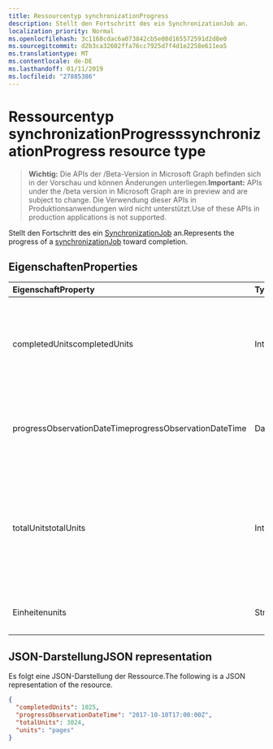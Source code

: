 ```yaml
---
title: Ressourcentyp synchronizationProgress
description: Stellt den Fortschritt des ein SynchronizationJob an.
localization_priority: Normal
ms.openlocfilehash: 3c1168cdac6a073842cb5e08d165572591d2d8e0
ms.sourcegitcommit: d2b3ca32602ffa76cc7925d7f4d1e2258e611ea5
ms.translationtype: MT
ms.contentlocale: de-DE
ms.lasthandoff: 01/11/2019
ms.locfileid: "27885386"
---
```

# <a name="synchronizationprogress-resource-type"></a><span data-ttu-id="de7ee-103">Ressourcentyp synchronizationProgress</span><span class="sxs-lookup"><span data-stu-id="de7ee-103">synchronizationProgress resource type</span></span>

> <span data-ttu-id="de7ee-104">**Wichtig:** Die APIs der /Beta-Version in Microsoft Graph befinden sich in der Vorschau und können Änderungen unterliegen.</span><span class="sxs-lookup"><span data-stu-id="de7ee-104">**Important:** APIs under the /beta version in Microsoft Graph are in preview and are subject to change.</span></span> <span data-ttu-id="de7ee-105">Die Verwendung dieser APIs in Produktionsanwendungen wird nicht unterstützt.</span><span class="sxs-lookup"><span data-stu-id="de7ee-105">Use of these APIs in production applications is not supported.</span></span>

<span data-ttu-id="de7ee-106">Stellt den Fortschritt des ein [SynchronizationJob](synchronization-synchronizationjob.md) an.</span><span class="sxs-lookup"><span data-stu-id="de7ee-106">Represents the progress of a [synchronizationJob](synchronization-synchronizationjob.md) toward completion.</span></span>

## <a name="properties"></a><span data-ttu-id="de7ee-107">Eigenschaften</span><span class="sxs-lookup"><span data-stu-id="de7ee-107">Properties</span></span>

| <span data-ttu-id="de7ee-108">Eigenschaft</span><span class="sxs-lookup"><span data-stu-id="de7ee-108">Property</span></span>                              | <span data-ttu-id="de7ee-109">Typ</span><span class="sxs-lookup"><span data-stu-id="de7ee-109">Type</span></span>      | <span data-ttu-id="de7ee-110">Beschreibung</span><span class="sxs-lookup"><span data-stu-id="de7ee-110">Description</span></span>    |
|:--------------------------------------|:----------|:---------------|
|<span data-ttu-id="de7ee-111">completedUnits</span><span class="sxs-lookup"><span data-stu-id="de7ee-111">completedUnits</span></span>|<span data-ttu-id="de7ee-112">Int32</span><span class="sxs-lookup"><span data-stu-id="de7ee-112">Int32</span></span>|<span data-ttu-id="de7ee-113">Die Zähler Fortschritt das Verhältnis der; die Anzahl der Einheiten von Änderungen, die bereits verarbeitet.</span><span class="sxs-lookup"><span data-stu-id="de7ee-113">The numerator of a progress ratio; the number of units of changes already processed.</span></span>|
|<span data-ttu-id="de7ee-114">progressObservationDateTime</span><span class="sxs-lookup"><span data-stu-id="de7ee-114">progressObservationDateTime</span></span>|<span data-ttu-id="de7ee-115">DateTimeOffset</span><span class="sxs-lookup"><span data-stu-id="de7ee-115">DateTimeOffset</span></span>|<span data-ttu-id="de7ee-116">Der Zeitpunkt der eine Beobachtung Fortschritt als Offset in Minuten aus UTC.</span><span class="sxs-lookup"><span data-stu-id="de7ee-116">The time of a progress observation as an offset in minutes from UTC.</span></span>|
|<span data-ttu-id="de7ee-117">totalUnits</span><span class="sxs-lookup"><span data-stu-id="de7ee-117">totalUnits</span></span>|<span data-ttu-id="de7ee-118">Int32</span><span class="sxs-lookup"><span data-stu-id="de7ee-118">Int32</span></span>|<span data-ttu-id="de7ee-119">Die als Nenner des Fortschritts das Verhältnis der; eine Anzahl von Einheiten Änderungen verarbeitet werden, um die Synchronisierung ausführen.</span><span class="sxs-lookup"><span data-stu-id="de7ee-119">The denominator of a progress ratio; a number of units of changes to be processed to accomplish synchronization.</span></span>|
|<span data-ttu-id="de7ee-120">Einheiten</span><span class="sxs-lookup"><span data-stu-id="de7ee-120">units</span></span>|<span data-ttu-id="de7ee-121">String</span><span class="sxs-lookup"><span data-stu-id="de7ee-121">String</span></span>|<span data-ttu-id="de7ee-122">Eine optionale Beschreibung der Einheiten.</span><span class="sxs-lookup"><span data-stu-id="de7ee-122">An optional description of the units.</span></span>|

<!-- The troubleshootingUrl property is missing a description -->

## <a name="json-representation"></a><span data-ttu-id="de7ee-123">JSON-Darstellung</span><span class="sxs-lookup"><span data-stu-id="de7ee-123">JSON representation</span></span>

<span data-ttu-id="de7ee-124">Es folgt eine JSON-Darstellung der Ressource.</span><span class="sxs-lookup"><span data-stu-id="de7ee-124">The following is a JSON representation of the resource.</span></span>

<!-- {
  "blockType": "resource",
  "optionalProperties": [

  ],
  "@odata.type": "microsoft.graph.synchronizationStatus"
}-->

```json
{
  "completedUnits": 1025,
  "progressObservationDateTime": "2017-10-10T17:00:00Z",
  "totalUnits": 3024,
  "units": "pages"
}

```

<!-- uuid: 15571993-7e2f-4842-84d5-01ceb67cdc05
20185-08-14 22:30:00 UTC -->
<!-- {
  "type": "#page.annotation",
  "description": "synchronizationProcess resource",
  "keywords": "",
  "section": "documentation",
  "tocPath": ""
}-->
